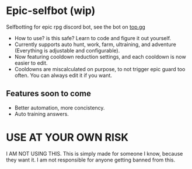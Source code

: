 # Epic-selfbot (wip)
Selfbotting for epic rpg discord bot, see the bot on [top.gg](https://top.gg/bot/555955826880413696)

* How to use? is this safe?
Learn to code and figure it out yourself.
* Currently supports auto hunt, work, farm, ultraining, and adventure (Everything is adjustable and configurable).
* Now featuring cooldown reduction settings, and each cooldown is now easier to edit.
* Cooldowns are miscalculated on purpose, to not trigger epic guard too often. You can always edit it if you want.
 
## Features soon to come
* Better automation, more concistency.
* Auto training answers.

# USE AT YOUR OWN RISK
I AM NOT USING THIS. This is simply made for someone I know, because they want it.
I am not responsible for anyone getting banned from this.
